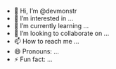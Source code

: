 - 👋 Hi, I’m @devmonstr
- 👀 I’m interested in ...
- 🌱 I’m currently learning ...
- 💞️ I’m looking to collaborate on ...
- 📫 How to reach me ...
- 😄 Pronouns: ...
- ⚡ Fun fact: ...

<!---
devmonstr/devmonstr is a ✨ special ✨ repository because its `README.md` (this file) appears on your GitHub profile.
You can click the Preview link to take a look at your changes.
--->
